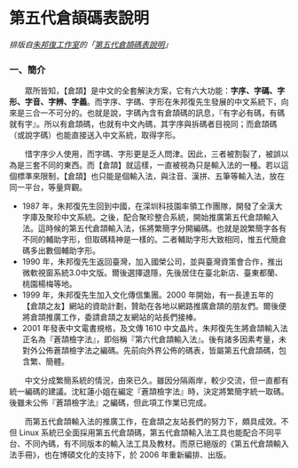 # 第五代倉頡碼表說明

_排版自[朱邦復工作室](http://www.cbflabs.com/)的「[第五代倉頡碼表說明](http://www.cbflabs.com/?id=136)」_

### 一、簡介
　　眾所皆知，【倉頡】是中文的全套解決方案，它有六大功能：**字序、字碼、字形、字音、字辨、字義**。而字序、字碼、字形在朱邦復先生發展的中文系統下，向來是三合一不可分的。也就是說，字碼內含有倉頡碼的訊息，『有字必有碼，有碼就有字』。所以有倉頡碼，也就有中文內碼，其字序與拆碼者目視同；而倉頡碼（或說字碼）也能直接送入中文系統，取得字形。

　　惜字序少人使用，而字碼、字形更是乏人問津。因此，三者被割裂了，被誤以為是三套不同的東西。而【倉頡】就這樣，一直被視為只是輸入法的一種。若以這個標準來限制，【倉頡】也只能是個輸入法，與注音、漢拼、五筆等輸入法，放在同一平台，等量齊觀。

- 1987 年，朱邦復先生回到中國，在深圳科技園率領工作團隊，開發了全漢大字庫及聚珍中文系統。之後，配合聚珍整合系統，開始推廣第五代倉頡輸入法。這時候的第五代倉頡輸入法，係將繁簡字分開編碼。也就是說繁簡字各有不同的輔助字形，但取碼精神是一樣的。二者輔助字形大致相同，惟五代簡倉碼多出數個輔助字形。
- 1990 年，朱邦復先生返回臺灣，加入國榮公司，並與臺灣資策會合作，推出微軟視窗系統3.0中文版。爾後選擇退隱，先後居住在臺北新店、臺東都蘭、桃園楊梅等地。
- 1999 年，朱邦復先生加入文化傳信集團。2000 年開始，有一長達五年的【倉頡之友】網站的資助計劃，贊助在各地以網路推廣倉頡的朋友們。爾後便將倉頡推廣工作，委請倉頡之友網站的站長們接棒。
- 2001 年發表中文電書規格，及文傳 1610 中文晶片。朱邦復先生將倉頡輸入法正名為『蒼頡檢字法』，即俗稱『第六代倉頡輸入法』。後有諸多因素考量，未對外公佈蒼頡檢字法之編碼。先前向外界公佈的碼表，皆屬第五代倉頡碼，包含繁、簡體。

　　中文分成繁簡系統的情況，由來已久。雖因分隔兩岸，較少交流，但一直都有統一編碼的建議。沈紅蓮小姐在編定『蒼頡檢字法』時，決定將繁簡字統一取碼。後雖未公佈『蒼頡檢字法』之編碼，但此項工作業已完成。

　　而第五代倉頡輸入法的推廣工作，在倉頡之友站長們的努力下，頗具成效。不但 Linux 系統已全面採用第五代倉頡碼，第五代倉頡輸入法工具也能配合不同平台、不同內碼，有不同版本的輸入法工具及教材。而原已絕版的《第五代倉頡輸入法手冊》，也在博碩文化的支持下，於 2006 年重新編排、出版。
